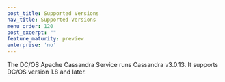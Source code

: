 ```yaml
---
post_title: Supported Versions
nav_title: Supported Versions
menu_order: 120
post_excerpt: ""
feature_maturity: preview
enterprise: 'no'
---
```


The DC/OS Apache Cassandra Service runs Cassandra v3.0.13. It supports DC/OS version 1.8 and later.
